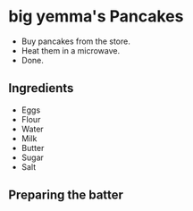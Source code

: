 # big yemma's Pancakes
- Buy pancakes from the store.
- Heat them in a microwave.
- Done.

## Ingredients
- Eggs
- Flour
- Water
- Milk
- Butter
- Sugar
- Salt

## Preparing the batter

